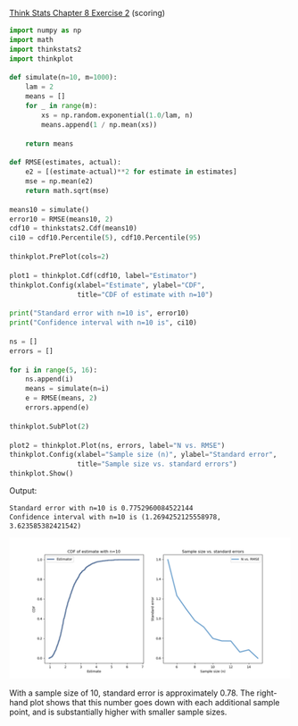 [Think Stats Chapter 8 Exercise 2](http://greenteapress.com/thinkstats2/html/thinkstats2009.html#toc77) (scoring)

```python
import numpy as np
import math
import thinkstats2
import thinkplot

def simulate(n=10, m=1000):
    lam = 2
    means = []
    for _ in range(m):
        xs = np.random.exponential(1.0/lam, n)
        means.append(1 / np.mean(xs))
        
    return means

def RMSE(estimates, actual):
    e2 = [(estimate-actual)**2 for estimate in estimates]
    mse = np.mean(e2)
    return math.sqrt(mse)

means10 = simulate()
error10 = RMSE(means10, 2)
cdf10 = thinkstats2.Cdf(means10)
ci10 = cdf10.Percentile(5), cdf10.Percentile(95)

thinkplot.PrePlot(cols=2)

plot1 = thinkplot.Cdf(cdf10, label="Estimator")
thinkplot.Config(xlabel="Estimate", ylabel="CDF",
                 title="CDF of estimate with n=10")

print("Standard error with n=10 is", error10)
print("Confidence interval with n=10 is", ci10)

ns = []
errors = []

for i in range(5, 16):
    ns.append(i)
    means = simulate(n=i)
    e = RMSE(means, 2)
    errors.append(e)

thinkplot.SubPlot(2)

plot2 = thinkplot.Plot(ns, errors, label="N vs. RMSE")
thinkplot.Config(xlabel="Sample size (n)", ylabel="Standard error",
                 title="Sample size vs. standard errors")
thinkplot.Show()
```

Output:

```
Standard error with n=10 is 0.7752960084522144
Confidence interval with n=10 is (1.2694252125558978, 3.623585382421542)
```
![plot](../img/8-2_plot.png)

With a sample size of 10, standard error is approximately 0.78. The right-hand plot shows that this number goes down with each additional sample point, and is substantially higher with smaller sample sizes.
